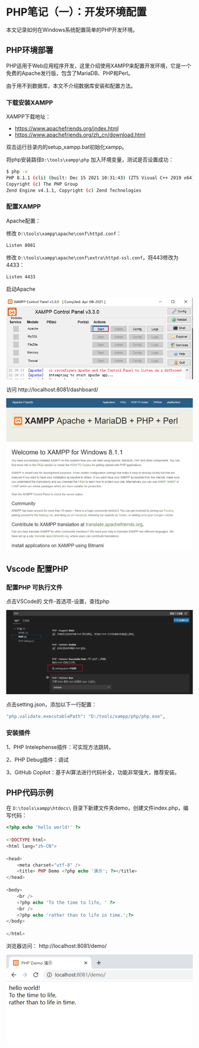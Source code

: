 # PHP笔记（一）：开发环境配置
本文记录如何在Windows系统配置简单的PHP开发环境。

<!--more-->

## PHP环境部署

PHP适用于Web应用程序开发，这里介绍使用XAMPP来配置开发环境，它是一个免费的Apache发行版，包含了MariaDB、PHP和Perl。

由于用不到数据库，本文不介绍数据库安装和配置方法。

### 下载安装XAMPP

XAMPP下载地址：

- https://www.apachefriends.org/index.html
- https://www.apachefriends.org/zh_cn/download.html

双击运行目录内的setup_xampp.bat初始化xampp。

将php安装路径`D:\tools\xampp\php` 加入环境变量，测试是否设置成功：
```bash
$ php -v
PHP 8.1.1 (cli) (built: Dec 15 2021 10:31:43) (ZTS Visual C++ 2019 x64)
Copyright (c) The PHP Group
Zend Engine v4.1.1, Copyright (c) Zend Technologies
```

### 配置XAMPP

Apache配置：

修改 `D:\tools\xampp\apache\conf\httpd.conf`：

```bash
Listen 8081
```

修改 `D:\tools\xampp\apache\conf\extra\httpd-ssl.conf`，将443修改为4433：

```bash
Listen 4433
```

启动Apache

![](php-notes-for-dev-environment-install/xampp_control_panel.png)

访问 http://localhost:8081/dashboard/

![](php-notes-for-dev-environment-install/xampp_dashboard.png)



## Vscode 配置PHP

### 配置PHP 可执行文件

点击VSCode的 文件-首选项-设置，查找php

![](php-notes-for-dev-environment-install/vscode-php-config.png)

点击setting.json，添加以下一行配置：

```bash
"php.validate.executablePath": "D:/tools/xampp/php/php.exe",
```

### 安装插件

1、PHP Intelephense插件：可实现方法跳转。

2、PHP Debug插件：调试

3、GitHub Copilot：基于AI算法进行代码补全，功能非常强大，推荐安装。

## PHP代码示例

在 `D:\tools\xampp\htdocs\` 目录下新建文件夹demo，创建文件index.php，编写代码：

```php
<?php echo 'hello world!' ?>

<!DOCTYPE html>
<html lang="zh-CN">

<head>
    <meta charset="utf-8" />
    <title> PHP Demo <?php echo '演示'; ?></title>
</head>

<body>
    <br />
    <?php echo 'To the time to life, ' ?>
    <br />
    <?php echo 'rather than to life in time.';?>
</body>

</html>
```

浏览器访问： http://localhost:8081/demo/

![](php-notes-for-dev-environment-install/php-demo.png)





